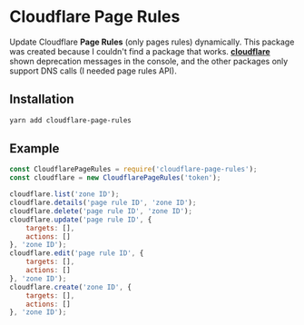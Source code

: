 # Cloudflare Page Rules

Update Cloudflare **Page Rules** (only pages rules) dynamically. This package was created because I couldn't find a package that works. **[cloudflare](https://www.npmjs.com/package/cloudflare)** shown deprecation messages in the console, and the other packages only support DNS calls (I needed page rules API).

## Installation

```sh
yarn add cloudflare-page-rules
```

## Example

```js
const CloudflarePageRules = require('cloudflare-page-rules');
const cloudflare = new CloudflarePageRules('token');

cloudflare.list('zone ID');
cloudflare.details('page rule ID', 'zone ID');
cloudflare.delete('page rule ID', 'zone ID');
cloudflare.update('page rule ID', {
    targets: [],
    actions: []
}, 'zone ID');
cloudflare.edit('page rule ID', {
    targets: [],
    actions: []
}, 'zone ID');
cloudflare.create('zone ID', {
    targets: [],
    actions: []
}, 'zone ID');
```
